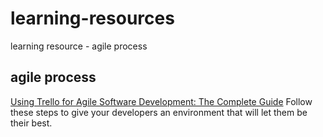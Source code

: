 # learning-resources

learning resource - agile process

## agile process

[Using Trello for Agile Software Development: The Complete Guide](http://buildbettersoftware.com/trello-for-software-development) 
Follow these steps to give your developers an environment that will let them be their best. 
